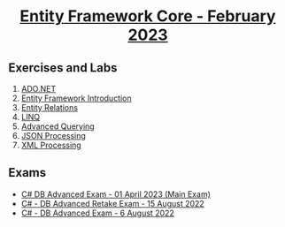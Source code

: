 # <a href="https://softuni.bg/trainings/3199/programming-basics-with-csharp-january-2021"><p align="center"> Entity Framework Core - February 2023<p>
</a>



## Exercises and Labs
1. <a href="https://github.com/NikolovDaniel/Software-University--SoftUni-/tree/main/C%23%20Course/Entity%20Framework%20Core/EFC%20-%20Exercises/ADO.NET" > ADO.NET </a> 
2. <a href="https://github.com/NikolovDaniel/Software-University--SoftUni-/tree/main/C%23%20Course/Entity%20Framework%20Core/EFC%20-%20Exercises/Entity%20Framework%20Core%20Introduction" > Entity Framework Introduction </a> 
3. <a href="https://github.com/NikolovDaniel/Software-University--SoftUni-/tree/main/C%23%20Course/Entity%20Framework%20Core/EFC%20-%20Exercises/Entity%20Relations" > Entity Relations </a> 
4. <a href="https://github.com/NikolovDaniel/Software-University--SoftUni-/tree/main/C%23%20Course/Entity%20Framework%20Core/EFC%20-%20Exercises/LINQ" > LINQ </a> 
5. <a href="https://github.com/NikolovDaniel/Software-University--SoftUni-/tree/main/C%23%20Course/Entity%20Framework%20Core/EFC%20-%20Exercises/Advanced%20Querying" > Advanced Querying </a> 
6. <a href="https://github.com/NikolovDaniel/Software-University--SoftUni-/tree/main/C%23%20Course/Entity%20Framework%20Core/EFC%20-%20Exercises/JSON%20Processing" > JSON Processing </a> 
7. <a href="https://github.com/NikolovDaniel/Software-University--SoftUni-/tree/main/C%23%20Course/Entity%20Framework%20Core/EFC%20-%20Exercises/XML%20Processing" > XML Processing </a> 

## Exams
- <a href="https://github.com/NikolovDaniel/Software-University--SoftUni-/tree/main/C%23%20Course/Entity%20Framework%20Core/EFC%20-%20Exams/C%23%20DB%20Advanced%20Exam%20-%2001%20April%202023"> C# DB Advanced Exam - 01 April 2023 (Main Exam)</a>
- <a href="https://github.com/NikolovDaniel/Software-University--SoftUni-/tree/main/C%23%20Course/Entity%20Framework%20Core/EFC%20-%20Exams/C%23%20DB%20Advanced%20Retake%20Exam%20-%2015%20August%202022"> C# - DB Advanced Retake Exam - 15 August 2022</a>
- <a href="https://github.com/NikolovDaniel/Software-University--SoftUni-/tree/main/C%23%20Course/Entity%20Framework%20Core/EFC%20-%20Exams/C%23%20DB%20Advanced%20Exam%20-%2006%20August%202022"> C# - DB Advanced Exam - 6 August 2022</a>
